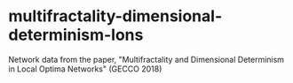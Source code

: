 # multifractality-dimensional-determinism-lons

Network data from the paper, "Multifractality and Dimensional Determinism in Local Optima Networks" (GECCO 2018)
